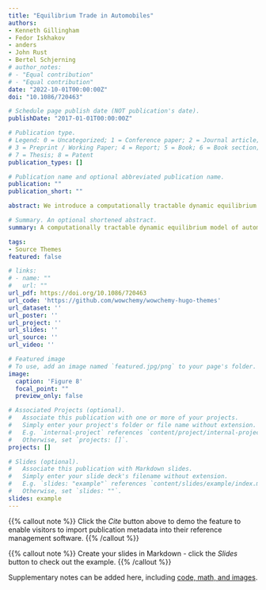 ```yaml
---
title: "Equilibrium Trade in Automobiles"
authors:
- Kenneth Gillingham 
- Fedor Iskhakov 
- anders
- John Rust 
- Bertel Schjerning
# author_notes:
# - "Equal contribution"
# - "Equal contribution"
date: "2022-10-01T00:00:00Z"
doi: "10.1086/720463"

# Schedule page publish date (NOT publication's date).
publishDate: "2017-01-01T00:00:00Z"

# Publication type.
# Legend: 0 = Uncategorized; 1 = Conference paper; 2 = Journal article;
# 3 = Preprint / Working Paper; 4 = Report; 5 = Book; 6 = Book section;
# 7 = Thesis; 8 = Patent
publication_types: []

# Publication name and optional abbreviated publication name.
publication: ""
publication_short: ""

abstract: We introduce a computationally tractable dynamic equilibrium model of automobile markets with heterogeneous consumers, focused on stationary flow equilibria. We introduce a fast, robust algorithm for computing equilibria and use it to estimate a model using nearly 39 million observations on car ownership transitions from Denmark. The estimated model fits the data well, and counterfactual simulations show that Denmark could raise total tax revenue by reducing the new-car registration tax rate. We show that reducing this tax rate while raising the tax rate on fuel increases aggregate welfare, tax revenue, and car ownership, while reducing car ages, driving, and CO2 emissions.

# Summary. An optional shortened abstract.
summary: A computationally tractable dynamic equilibrium model of automobile markets with heterogeneous consumers, focused on stationary flow equilibria. Estimated using Danish data. 

tags:
- Source Themes
featured: false

# links:
# - name: ""
#   url: ""
url_pdf: https://doi.org/10.1086/720463
url_code: 'https://github.com/wowchemy/wowchemy-hugo-themes'
url_dataset: ''
url_poster: ''
url_project: ''
url_slides: ''
url_source: ''
url_video: ''

# Featured image
# To use, add an image named `featured.jpg/png` to your page's folder. 
image:
  caption: 'Figure 8'
  focal_point: ""
  preview_only: false

# Associated Projects (optional).
#   Associate this publication with one or more of your projects.
#   Simply enter your project's folder or file name without extension.
#   E.g. `internal-project` references `content/project/internal-project/index.md`.
#   Otherwise, set `projects: []`.
projects: []

# Slides (optional).
#   Associate this publication with Markdown slides.
#   Simply enter your slide deck's filename without extension.
#   E.g. `slides: "example"` references `content/slides/example/index.md`.
#   Otherwise, set `slides: ""`.
slides: example
---
```


{{% callout note %}}
Click the *Cite* button above to demo the feature to enable visitors to import publication metadata into their reference management software.
{{% /callout %}}

{{% callout note %}}
Create your slides in Markdown - click the *Slides* button to check out the example.
{{% /callout %}}

Supplementary notes can be added here, including [code, math, and images](https://wowchemy.com/docs/writing-markdown-latex/).
